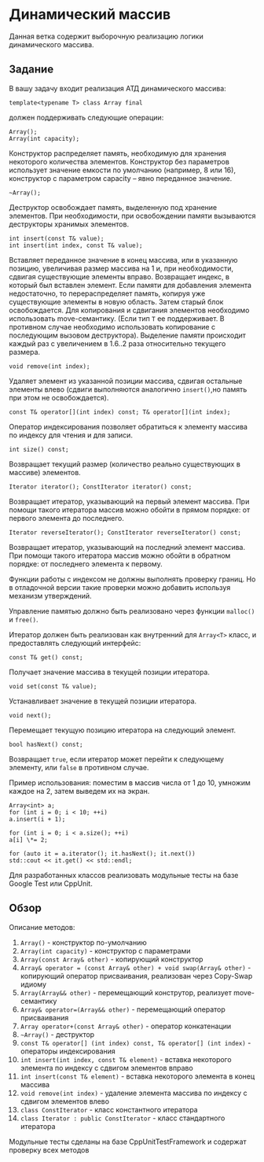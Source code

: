 # Динамический массив

Данная ветка содержит выборочную реализацию логики динамического массива.

## Задание

В вашу задачу входит реализация АТД динамического массива:
```
template<typename T> class Array final
```
должен поддерживать следующие операции:
```
Array();
Array(int capacity);
```
Конструктор распределяет память, необходимую для хранения некоторого количества элементов. 
Конструктор без параметров использует значение емкости по умолчанию (например, 8 или 16), конструктор с параметром capacity – явно переданное значение.
```
~Array();
```
Деструктор освобождает память, выделенную под хранение элементов. 
При необходимости, при освобождении памяти вызываются деструкторы хранимых элементов.
```
int insert(const T& value);
int insert(int index, const T& value);
```
Вставляет переданное значение в конец массива, или в указанную позицию, увеличивая размер массива на 1 и, при необходимости, сдвигая существующие элементы вправо. 
Возвращает индекс, в который был вставлен элемент. Если памяти для добавления элемента недостаточно, то перераспределяет память, копируя уже существующие элементы в новую область. 
Затем старый блок освобождается. Для копирования и сдвигания элементов необходимо использовать move-семантику. 
(Если тип `T` ее поддерживает. В противном случае необходимо использовать копирование с последующим вызовом деструктора). 
Выделение памяти происходит каждый раз с увеличением в 1.6..2 раза относительно текущего размера.
```
void remove(int index);
```
Удаляет элемент из указанной позиции массива, сдвигая остальные элементы влево (сдвиги выполняются аналогично `insert()`,но память при этом не освобождается).
```
const T& operator[](int index) const; T& operator[](int index);
```
Оператор индексирования позволяет обратиться к элементу массива по индексу для чтения и для записи.
```
int size() const;
```
Возвращает текущий размер (количество реально существующих в массиве) элементов.
```
Iterator iterator(); ConstIterator iterator() const;
```
Возвращает итератор, указывающий на первый элемент массива. При помощи такого итератора массив можно обойти в прямом порядке: от первого элемента до последнего.
```
Iterator reverseIterator(); ConstIterator reverseIterator() const;
```
Возвращает итератор, указывающий на последний элемент массива. При помощи такого итератора массив можно обойти в обратном порядке: от последнего элемента к первому.

Функции работы с индексом не должны выполнять проверку границ. Но в отладочной версии такие проверки можно добавить используя механизм утверждений.

Управление памятью должно быть реализовано через функции `malloc()` и `free()`.

Итератор должен быть реализован как внутренний для `Array<T>` класс, и предоставлять следующий интерфейс:
```
const T& get() const;
```
Получает значение массива в текущей позиции итератора.
```
void set(const T& value);
```
Устанавливает значение в текущей позиции итератора.
```
void next();
```
Перемещает текущую позицию итератора на следующий элемент.
```
bool hasNext() const;
```
Возвращает `true`, если итератор может перейти к следующему элементу, или `false` в противном случае.

Пример использования: поместим в массив числа от 1 до 10, умножим каждое на 2, затем выведем их на экран.
```
Array<int> a;
for (int i = 0; i < 10; ++i)
a.insert(i + 1);

for (int i = 0; i < a.size(); ++i)
a[i] \*= 2;

for (auto it = a.iterator(); it.hasNext(); it.next())
std::cout << it.get() << std::endl;
```
Для разработанных классов реализовать модульные тесты на базе Google Test или CppUnit.

## Обзор

Описание методов:
1.  ``` Array() ``` - конструктор по-умолчанию
2.  ``` Array(int capacity) ``` - конструктор с параметрами
3.  ``` Array(const Array& other) ``` - копирующий конструктор
4.  ``` Array& operator = (const Array& other) + void swap(Array& other) ``` - копирующий оператор присваивания, реализован через Copy-Swap идиому
5.  ``` Array(Array&& other) ``` - перемещающий конструтор, реализует move-семантику
6.  ``` Array& operator=(Array&& other) ``` - перемещающий оператор присваивания
7.  ``` Array operator+(const Array& other) ``` - оператор конкатенации
8.  ``` ~Array() ``` - деструктор
9.  ``` const T& operator[] (int index) const, T& operator[] (int index) ``` - операторы индексирования
10. ``` int insert(int index, const T& element) ``` - вставка некоторого элемента по индексу c сдвигом элементов вправо
11. ``` int insert(const T& element) ``` - вставка некоторого элемента в конец массива
11. ``` void remove(int index) ``` - удаление элемента массива по индексу с сдвигом элементов влево
12. ``` class ConstIterator ``` - класс константного итератора
13. ``` class Iterator : public ConstIterator ``` - класс стандартного итератора

Модульные тесты сделаны на базе CppUnitTestFramework и содержат проверку всех методов
